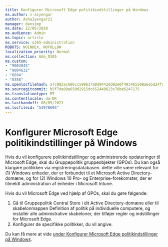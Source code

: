 ```yaml
---
title: Konfigurer Microsoft Edge politikindstillinger på Windows
ms.author: v-aiyengar
author: AshaIyengar21
manager: dansimp
ms.date: 12/05/2020
ms.audience: Admin
ms.topic: article
ms.service: o365-administration
ROBOTS: NOINDEX, NOFOLLOW
localization_priority: Normal
ms.collection: Adm_O365
ms.custom:
- "9003845"
- "9004632"
- "6894"
- "8358"
ms.openlocfilehash: a7c092ac606cc599b37a0d9442dd82e0f493465508a6e5d24fa0589d0f3bb19a
ms.sourcegitcommit: b5f7da89a650d2915dc652449623c78be6247175
ms.translationtype: MT
ms.contentlocale: da-DK
ms.lasthandoff: 08/05/2021
ms.locfileid: "53978695"
---
```

# <a name="configure-microsoft-edge-policy-settings-on-windows"></a>Konfigurer Microsoft Edge politikindstillinger på Windows

Hvis du vil konfigurere politikindstillinger og administrerede opdateringer til Microsoft Edge, skal du Gruppepolitik gruppeobjekter (GPOs). Du kan også klargøre politikken via registreringsdatabasen. dette ville være relevant for (1) Windows enheder, der er forbundet til et Microsoft Active Directory-domæne, og for (2) Windows 10 Pro- og Enterprise-forekomster, der er tilmeldt administration af enheder i Microsoft Intune.

Hvis du vil Microsoft Edge ved hjælp af GPOs, skal du gøre følgende:

1. Gå til Gruppepolitik Central Store i dit Active Directory-domæne eller til skabelonmappen Definition af politik på individuelle computere, og installér alle administrative skabeloner, der tilføjer regler og indstillinger for Microsoft Edge.
2. Konfigurer de specifikke politikker, du vil angive.

Du kan få mere at vide [under Konfigurer Microsoft Edge politikindstillinger på Windows](https://go.microsoft.com/fwlink/?linkid=2135024).
